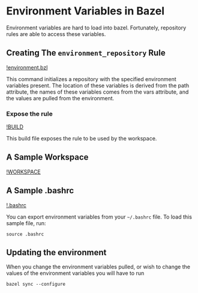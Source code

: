 # Environment Variables in Bazel

Environment variables are hard to load into bazel. Fortunately, repository rules are able to access these variables.

## Creating The `environment_repository` Rule

[!environment.bzl](bzl/environment.bzl)

This command initializes a repository with the specified environment variables present. The location of these variables is derived from the path attribute, the names of these variables comes from the vars attribute, and the values are pulled from the environment.

### Expose the rule

[!BUILD](BUILD)

This build file exposes the rule to be used by the workspace.

## A Sample Workspace

[!WORKSPACE](WORKSPACE)

## A Sample .bashrc

[!.bashrc](.bashrc)

You can export environment variables from your `~/.bashrc` file. To load this sample file, run:

    source .bashrc
	
## Updating the environment

When you change the environment variables pulled, or wish to change the values of the environment variables you will have to run

    bazel sync --configure
	

